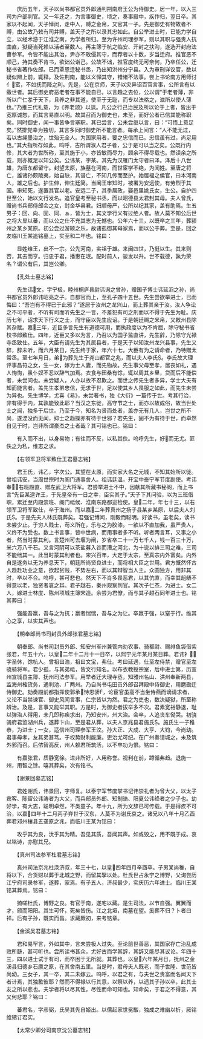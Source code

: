 <!-- { "loadSidebar": true } -->
　　庆历五年，天子以尚书都官员外郎通判荆南府王公为侍御史。居一年，以入三司为户部判官。又一年还之，为言事御史，顷之，奏事殿中，疾作归，翌日卒。其家以不起闻，天子悼闵，走中人，赙之金帛，又官其一子。先是御史有物故者不赙，由公故乃敕有司并赙，盖天子之所以录其忠如此。自公举进士时，已能力学自立，以经术游于江淮之南，为学者所归。至为许州司理参军，则以其职与强贵人抗曲直，狱疑当死赖以活者至数人。再主簿于杭之临安、开封之扶沟，遂选开封府法曹参军。令皆不能出其治，尹亦不敢侵其守，而荐者以十数，岁当迁府。推官恶不顺己，持其奏不肯书，欲诎公诣己。公故不诎，推官度终无可奈何，乃卒任公，迁秘书省著作佐郎。已而覃恩迁秘书丞，乃出知洪州分宁县。入为审刑详议官，数以疑似辨上前，辄释。及佐荆南，能以义惮其守，错诸不法事。尝上书论南方用师讨亻蛮，不如抚而降之利。先是，公在京师，天子以灾异诏百官言事，公所言有以儆世者。其后御史府恶老者在事不能自已，以言趣之去位，公以谓“于老者薄，非所以广仁孝于天下，且养之非其道，使至于无耻，而专以法格之，滋所以使人薄也。”乃推三代礼意，为《养老颂》以讽。凡公之行己治民及所以论于上者，皆出于宽厚诚恕，而其言易直以明。故其召而为御史也，未至，而好公者已信其能称职矣。同时御史，闻一事皆争言塞职。其已尝言，公未尝继以言，曰：“可悟上意足矣。”然排党幸为独切，其言多同时御史所不能言者。每承上间言：“人不能无过，若以古绳墨治之，世殆无全人。为国家用者，要之忠信而已。忠信虽有过，尚足用也。”其大指所存如此。呜呼，古所谓淑人君子者，公于是可以当之矣。公既行内修，其大者为世所称，至其施于小，亦皆敏而尽力，顾余不得尽载也。然读余之所载，则亦概足以知公矣。公讳某，字某。其先为汉雁门太守者曰泽。泽后十八世雄，为唐东都留守。封望太原，族墓在河南，而世宦学不绝，为闻姓。至唐之将亡，雄诸孙颇陵夷，始自缺，其谱亡，不知几传而至护。始居福之侯官，曰本河南人，雄之后也。护生伸，伸生廷简。当闽王审知时，被署为安远使，有劳烈于其国。审知死，遂置其官以老。安远二子，其季居政，娶邑里姚氏女，生公。自护四世至公，始以文行发名。追官皇考至秘书丞，而以昭德县太君封其母。夫人曾氏，赠尚书兵部侍郎会之女，封金华县君。妇顺母严，公所以纪其家，盖有助焉。生五男子：回、向、固、同、ぁ，皆为士，其文学行义有过绝人者。故人莫不知公后世之将大显以蕃，而以公之仕不充其志为无憾也。公年六十三，以既卒之三年，葬颍州之某乡某原。初公尝过游颍之乐，故诸孤御其母家焉，而以公于葬。至是，回之友临川王某追铭墓上，实至和二年也。铭曰：

　　显姓维王，出不一宗。公先河南，实祖于雄。来闽四世，乃挺以生。其来则否，其去而亨。归忠于君，播惠在氓。配时前人，骏发以升。世不载德，孰为荣名？谓公有后，其岂公卿。

　　【孔处士墓志铭】

　　先生讳文，字宁极，睦州桐庐县尉讳询之曾孙，赠国子博士讳延滔之孙，尚书都官员外郎讳昭亮之子。自都官而上，至孔子四十五世。先生尝欲举进士，已而悔曰：“吾岂有不得已于此邪？”遂居于汝州之龙兴山，而上葬其亲于汝。汝人争讼之不可平者，不听有司而听先生之一言，不羞犯有司之刑而以不得于先生为耻。庆历七年，诏求天下行义之士，而守臣以先生应诏。于是朝廷赐之米帛，又敕州县除其杂赋。嘉三年，近臣多言先生有道德可用，而执政度以为不肯屈，除守秘书省校书郎致仕。四年，近臣又多以为言，乃召以为国子监直讲，先生辞，乃除守光禄寺丞致仕。五年，大臣有请先生为其属县者，于是天子以知汝州龙兴县事，先生又辞，辞未听，而六月某日，先生终于家，年六十七。大臣有为之请命者，乃特赠太常丞。至七年月日，弟为葬先生于尧山都官之兆，而以夫人李氏。李氏故大理评事昌符之女，生一女，嫁为士人妻，而先物故。先生事父母至孝，居丧如礼，遇人恂恂，虽仆奴不忍以辞气加焉。衣食与田桑有馀，辄以周其乡里，贷而后不能偿者，未尝问也。未尝疑人，人亦以故不忍欺之。而世之传先生者多异，学士大夫有知而能言者。盖先生孝弟忠信，无求于世，足以使其乡人畏服之如此，而先生未尝为异也。先生博学，尤喜《易》，未尝著书，独《大衍》一篇传于世。考其行治，非有得于内，其孰能致此耶？当汉之东徙，高守节之士，而亦以故成俗，故当世处士之闻，独多于后世。乃至于今，知名为贤而处者，盖亦无有几人，岂世之所不尚，遂湮没而无闻，抑士之趋操亦有待于世邪？若先生，固不为有待于世，而卓然自见于时，岂非所谓豪杰之士者哉？其可铭也已。铭曰：

　　有入而不出，以身易物；有往而不反，以私其佚。呜呼先生，好而无尤。匪佚之为私，维志之求。

　　【右领军卫将军致仕王君墓志铭】

　　君王氏，讳乙，字次公。其望在太原，而实家大名之元城，不知其始所以徙。曾祖讳安，当周世宗时为阁门通事舍人。祖讳廷温，开宝中泰宁军节度副使。考讳奉，右班殿直、赠左武卫大将军。君尝举进士不中，因献其所藏书秘阁，而上书言“先臣某逮许王，于先皇帝有一日之幸，臣实其子。”天子下其问验，以为三班借职，累迁至内殿崇班、阁门祗候、淮南东路都巡检使。皇二年，年七十三，以右领军卫将军致仕，卒于海州。而以嘉二年葬真州之扬子县某乡某原，以后夫人刘氏。于是先夫人林氏既葬矣。君强记博闻，刚毅而聪明。好读书，虽老矣，读书未尝少止。于穷人贱士，苟义所在，乐与之为胶漆。一欲以不直加我，虽严贵人，义终不为受也。数上书言事，皆中世病，而用事者多不听。听者两言耳，又事之小者，然当时蒙其利。言楚州可去堰为闸，岁省卒二十一万七千人，钱一百三十万，米六万八千石。又言河阴可以茶盐募入谷而漕之河北，为十说以排三司之难，三司不能绌其一。此当时蒙其利者也。宋兴百年，大定于太宗，至真宗内外富矣。内外自是遂务以无为养息天下，朝廷所尚贤良进士，而将相大臣之世用。君方慨然怀古人趋赴功业之意，欲起贫贱，不势左右，而以其辩智当人主。众圆独方，用非其时，卒以不合。呜呼，甚可悲也。然天下不肖多畏恶君，以其伉直，而幸其龃龉不得意以老，独贤者哀之耳。君子越石，秦州观察判官。其次子仁杰，为进士。女二人，嫁进士林度、陈州项城主簿宋造。余尝为君僚，而与其子越石同年进士也。铭其葬曰：

　　强能吾羸，吾与之为抗；羸者惴惴，吾与之为让。卒羸于强，以窒于行。维其心之享，以实其声也。

　　【朝奉郎尚书司封员外郎张君墓志铭】

　　朝奉郎、尚书司封员外郎、知安州军州兼管内劝农事、骑都尉、赐绯鱼袋借紫张君，年五十六，以皇二年十二月十一日卒，以熙宁元年某月某日葬。君讳礻，字圣休，馀杭人。曾祖曰浩，祖曰文宝，弗仕。考曰延遇，仕至左侍禁，赠官至左骁骑将军。君少孤，与其弟祗，皆文行知名。以布衣教授宗室，后中进士第，历宣州宣城县主簿、抚州司法参军。用举者迁大理寺丞，知雅州名山、洪州奉新两县，监海州榷货务，通判池、广两州。乃自尚书屯田员外郎召拜殿中侍御史，用磨勘迁侍御史。劾奏殿前都指挥使郭承恃恩骄，论宦官虽高不当坐侍燕而谪请求者，又论不当禁谏官、御史风闻言事，仁宗皆以为然。君之为吏也，数决疑狱，所至称辨治。及是，言事又能举其职。方是时，为御史者拔举多不次。君素宽裕静退，耻以弹治人得用，未几即称疾求出，乃知安州，州大治。会卒，人追丧车恸哭。初骁骑府君监湖州兵，遂葬卞山，至是君从葬，以夫人京兆县君施氏。施氏生一子稚恭，为进士；一女，适信州司理参军王汶。孙大正、大成、大亨、大钧，今尚幼。君事母孝，友其弟甚笃。于权势财利能廉。吏治尤可纪。在广州奏请城之，未及筑外郛而召。后侬智高反，州人赖君所筑活，以不卒功为恨。铭曰：

　　有嘉张君，质静宽徐。进非所好，人用称誉。视利在前，蹲循弗趋。退施一州，用智之馀。嘻其葬矣，次有铭书。

　　【谢景回墓志铭】

　　君姓谢氏，讳景回，字师复。以泰宁军节度掌书记讳崇礼者为曾大父，以太子宾客、陈留公讳涛者为大父，而兵部员外郎、知制诰、阳夏公讳绛者之少子也。幼好学，有大志，聪明卓然，不类童子。年十九，所为文辞已可传载。于是得疾不可治，以嘉四年十二月丙子弃世于汉东，人莫不为谢氏哀之。诸兄以八年十月乙酉葬君邓州穰县五垄原之兆，而临川王某为铭曰：

　　攻乎其为良，汰乎其为精。吾见其质，吾闻其声。如或毁之，用不既于成。哀以铭诗，亦慰其兄。

　　【真州司法参军杜君墓志铭】

　　真州司法京兆杜涣济叔，年三十七，以皇四年四月辛酉卒。子男某尚稚，自将以下，合货财以葬于北城之野，而留其孥以处。杜氏世占永宁之博野，父询尝历江宁府司录参军，遂葬，家焉。有子五人，济叔最少，实庆历六年进士。临川王某铭其葬焉。铭曰：

　　猗嗟杜氏，博野之良。有官于南，遂宅以藏。是生司法，以节自强。翼翼而才，颀而阳阳。其生可怀，死矣皆伤。江之北垣，南墓在望。奚葬不归？卜者曰祥。后有子孙，既实而昌。求藏厥初，来考铭章。

　　【金溪吴君墓志铭】

　　君和易罕言，外如其中，言未尝极人过失。至论前世善恶，其国家存亡治乱成败所繇，甚可听也。尝所读书甚众，尤好古而学其辞，其辞又能尽其议论。年四十三，四以进士试于有司，而卒困于无所就。其葬也，以皇六年某月日，抚州之金溪县归德乡石廪之原，在其舍南五里。当是时，君母夫人既老，而子世隆、世范皆尚幼。三女子，其一卒，其二未嫁云。呜呼，以君之有，与夫世之贵富而名闻天下者计焉，其独歉彼耶？然而不得禄以行其意，以祭以养，以遗其子孙以卒，此其士友之所以悲也。夫学者将以尽其性，尽性而命可知也。知命矣，于君之不得意，其又何悲耶？铭曰：

　　蕃君名，字彦弼，氏吴其先自姬出。以儒起家世冕黻，独成之难幽以折，厥铭维甥订君实。

　　【太常少卿分司南京沈公墓志铭】

